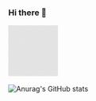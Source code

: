 ### Hi there 👋

![](https://github.com/lelandai/SoCoin-project/blob/master/%E5%9B%BE%E7%89%87/body_bg.png)

<!--![Top Langs](https://github-readme-stats.vercel.app/api/top-langs/?username=lelandai&hide=javascript,html&layout=compact))-->


![Anurag's GitHub stats](https://github-readme-stats.vercel.app/api?username=lelandai&count_private=true&show_icons=true&theme=gotham)


<!--
**lelandai/lelandai** is a ✨ _special_ ✨ repository because its `README.md` (this file) appears on your GitHub profile.

Here are some ideas to get you started:

- 🔭 I’m currently working on ...
- 🌱 I’m currently learning ...
- 👯 I’m looking to collaborate on ...
- 🤔 I’m looking for help with ...
- 💬 Ask me about ...
- 📫 How to reach me: ...
- 😄 Pronouns: ...
- ⚡ Fun fact: ...
-->
